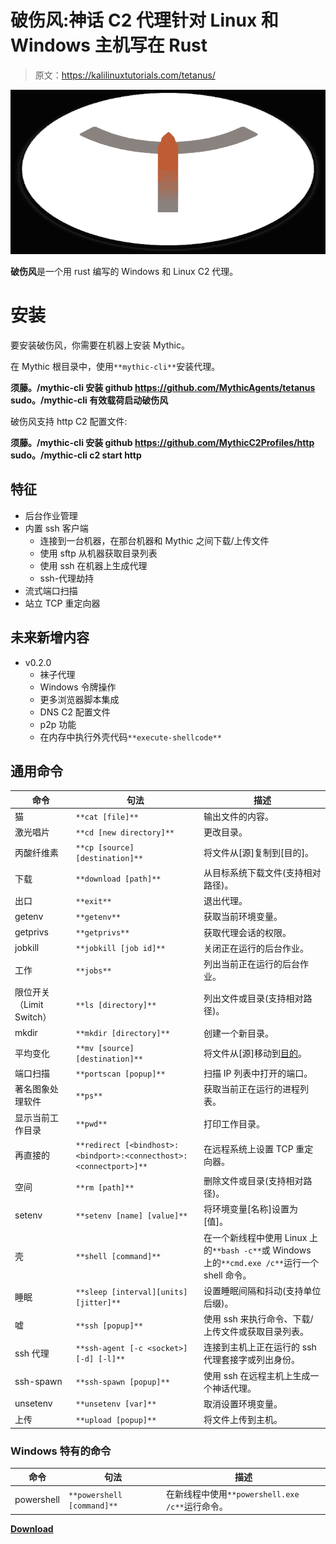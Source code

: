 # 破伤风:神话 C2 代理针对 Linux 和 Windows 主机写在 Rust

> 原文：<https://kalilinuxtutorials.com/tetanus/>

[![](img//108c307fd6619d7563db98be5a167e28.png)](https://blogger.googleusercontent.com/img/b/R29vZ2xl/AVvXsEjYcyKeGijKexmOCqs-IlGtTw8qbvvRteXQIPVfE_zyvRxNpWn2Nk9s4RnAoqh8PACGPpQMC8E-DEohiYliFm1UWN6nvUnLoGIUWrWoZr8eyFdsZr2mwjV1Y-CZ9H9Yytty8UUEpJYObEvR66oAGip18GXKRvHkRMqqMGOrYT1S7BH0GEChmLN-OldY/s728/tetanus-svg.png)

**破伤风**是一个用 rust 编写的 Windows 和 Linux C2 代理。

# 安装

要安装破伤风，你需要在机器上安装 Mythic。

在 Mythic 根目录中，使用`**mythic-cli**`安装代理。

**须藤。/mythic-cli 安装 github https://github.com/MythicAgents/tetanus
sudo。/mythic-cli 有效载荷启动破伤风**

破伤风支持 http C2 配置文件:

**须藤。/mythic-cli 安装 github https://github.com/MythicC2Profiles/http
sudo。/mythic-cli c2 start http**

## 特征

*   后台作业管理
*   内置 ssh 客户端
    *   连接到一台机器，在那台机器和 Mythic 之间下载/上传文件
    *   使用 sftp 从机器获取目录列表
    *   使用 ssh 在机器上生成代理
    *   ssh-代理劫持
*   流式端口扫描
*   站立 TCP 重定向器

## 未来新增内容

*   v0.2.0
    *   袜子代理
    *   Windows 令牌操作
    *   更多浏览器脚本集成
    *   DNS C2 配置文件
    *   p2p 功能
    *   在内存中执行外壳代码`**execute-shellcode**`

## 通用命令

| 命令 | 句法 | 描述 |
| --- | --- | --- |
| 猫 | `**cat [file]**` | 输出文件的内容。 |
| 激光唱片 | `**cd [new directory]**` | 更改目录。 |
| 丙酸纤维素 | `**cp [source] [destination]**` | 将文件从[源]复制到[目的]。 |
| 下载 | `**download [path]**` | 从目标系统下载文件(支持相对路径)。 |
| 出口 | `**exit**` | 退出代理。 |
| getenv | `**getenv**` | 获取当前环境变量。 |
| getprivs | `**getprivs**` | 获取代理会话的权限。 |
| jobkill | `**jobkill [job id]**` | 关闭正在运行的后台作业。 |
| 工作 | `**jobs**` | 列出当前正在运行的后台作业。 |
| 限位开关（Limit Switch） | `**ls [directory]**` | 列出文件或目录(支持相对路径)。 |
| mkdir | `**mkdir [directory]**` | 创建一个新目录。 |
| 平均变化 | `**mv [source] [destination]**` | 将文件从[源]移动到[目的](支持相对路径)。 |
| 端口扫描 | `**portscan [popup]**` | 扫描 IP 列表中打开的端口。 |
| 著名图象处理软件 | `**ps**` | 获取当前正在运行的进程列表。 |
| 显示当前工作目录 | `**pwd**` | 打印工作目录。 |
| 再直接的 | `**redirect [<bindhost>:<bindport>:<connecthost>:<connectport>]**` | 在远程系统上设置 TCP 重定向器。 |
| 空间 | `**rm [path]**` | 删除文件或目录(支持相对路径)。 |
| setenv | `**setenv [name] [value]**` | 将环境变量[名称]设置为[值]。 |
| 壳 | `**shell [command]**` | 在一个新线程中使用 Linux 上的`**bash -c**`或 Windows 上的`**cmd.exe /c**`运行一个 shell 命令。 |
| 睡眠 | `**sleep [interval][units] [jitter]**` | 设置睡眠间隔和抖动(支持单位后缀)。 |
| 嘘 | `**ssh [popup]**` | 使用 ssh 来执行命令、下载/上传文件或获取目录列表。 |
| ssh 代理 | `**ssh-agent [-c <socket>] [-d] [-l]**` | 连接到主机上正在运行的 ssh 代理套接字或列出身份。 |
| ssh-spawn | `**ssh-spawn [popup]**` | 使用 ssh 在远程主机上生成一个神话代理。 |
| unsetenv | `**unsetenv [var]**` | 取消设置环境变量。 |
| 上传 | `**upload [popup]**` | 将文件上传到主机。 |

### Windows 特有的命令

| 命令 | 句法 | 描述 |
| --- | --- | --- |
| powershell | `**powershell [command]**` | 在新线程中使用`**powershell.exe /c**`运行命令。 |

[**Download**](https://github.com/MythicAgents/tetanus#future-additions)